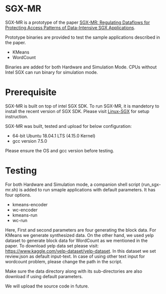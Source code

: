 # SGX-MR
SGX-MR is a prototype of the paper [SGX-MR: Regulating Dataflows for Protecting Access Patterns of Data-Intensive SGX Applications](https://arxiv.org/abs/2009.03518).

Prototype binaries are provided to test the sample applications described in the paper. 
* KMeans
* WordCount

Binaries are added for both Hardware and Simulation Mode. CPUs without Intel SGX can run binary for simulation mode. 

# Prerequisite
SGX-MR is built on top of intel SGX SDK. To run SGX-MR, it is mandetory to install the recent version of SGX SDK. Please visit [Linux-SGX](https://github.com/intel/linux-sgx) for setup instruction.

SGX-MR was built, tested and upload for below configuration:
* 64-bit Ubuntu 18.04.1 LTS (4.15.0 Kernel)
* gcc version 7.5.0

Please ensure the OS and gcc version before testing.

# Testing
For both Hardware and Simulation mode, a companion shell script (run_sgx-mr.sh) is added to run smaple applications with default parameters. It has four options.
* kmeans-encoder
* wc-encoder
* kmeans-run
* wc-run

Here, First and second parameters are four generating the block data. For KMeans we generate synthesized data. On the other hand, we used yelp dataset to generate block data for WordCount as we mentioned in the paper. To download yelp data set please visit: https://www.kaggle.com/yelp-dataset/yelp-dataset. In this dataset we set review.json as default input-text. In case of using other text input for wordcount problem, please change the path in the script.

Make sure the data directory along with its sub-directories are also download if using default parameters.

We will upload the source code in future.
